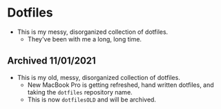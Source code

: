 # Dotfiles

- This is my messy, disorganized collection of dotfiles.
    - They've been with me a long, long time.


## Archived 11/01/2021
- This is my old, messy, disorganized collection of dotfiles.
    - New MacBook Pro is getting refreshed, hand written dotfiles, and taking the `dotfiles` repository name.
    - This is now `dotfilesOLD` and will be archived.
